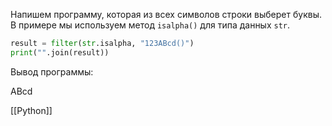 Напишем программу, которая из всех символов строки выберет буквы. В примере мы используем метод `isalpha()` для типа данных `str`.

```python
result = filter(str.isalpha, "123ABcd()")
print("".join(result))
```

Вывод программы:

ABcd

[[Python]]